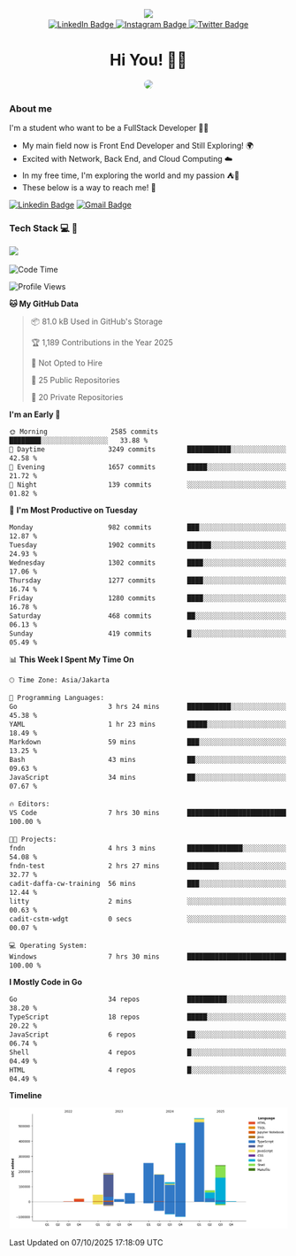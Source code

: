 <div>
  <div id="header" align="center">
      <img src="https://media.giphy.com/media/nFLW7PNGgN3lI68rdv/giphy.gif" width="100"/>
      <div id="badges" style="margin-bottom:20px">
        <a href="https://www.linkedin.com/in/daffadon/">
          <img src="https://img.shields.io/badge/LinkedIn-blue?style=for-the-badge&logo=linkedin&logoColor=white" alt="LinkedIn Badge"/>
        </a>
        <a href="https://www.instagram.com/daffadon_/">
          <img src="https://img.shields.io/badge/Instagram-E4405F?style=for-the-badge&logo=instagram&logoColor=white" alt="Instagram Badge"/>
        </a>
        <a href="https://twitter.com/daffadon_">
          <img src="https://img.shields.io/badge/Twitter-blue?style=for-the-badge&logo=twitter&logoColor=white" alt="Twitter Badge"/>
        </a>
      </div>
    <h1>Hi You! 🙌🙌</h1>
    <img src="https://media.giphy.com/media/rJsMvyk7AHHiW9qKLM/giphy.gif" height=200 style="border-radius:10px" />
  </div>
</div>

### About me

I'm a student who want to be a FullStack Developer 🧑‍💻

- My main field now is Front End Developer and Still Exploring! 🌍
- Excited with Network, Back End, and Cloud Computing ☁️
- In my free time, I'm exploring the world and my passion ⛺🍵
- These below is a way to reach me! 🏃

[![Linkedin Badge](https://skillicons.dev/icons?i=linkedin)](https://www.linkedin.com/in/daffadon)
[![Gmail Badge](https://skillicons.dev/icons?i=gmail)](https://mail.google.com/mail/?view=cm&fs=1&to=daffaputranarendra9@gmail.com)

### Tech Stack 💻 📘

<img src="https://skillicons.dev/icons?i=java,html,css,javascript,typescript,golang,react,next,express,vite,tailwind,mui,prisma,mongodb,mysql,firebase,jest,git,jenkins,docker,kubernetes,github,postman,prometheus,grafana,gcp,vscode,arch,&perline=9"/>

<!--START_SECTION:waka-->
![Code Time](http://img.shields.io/badge/Code%20Time-420%20hrs%2045%20mins-blue)

![Profile Views](http://img.shields.io/badge/Profile%20Views-0-blue)

**🐱 My GitHub Data** 

> 📦 81.0 kB Used in GitHub's Storage 
 > 
> 🏆 1,189 Contributions in the Year 2025
 > 
> 🚫 Not Opted to Hire
 > 
> 📜 25 Public Repositories 
 > 
> 🔑 20 Private Repositories 
 > 
**I'm an Early 🐤** 

```text
🌞 Morning                2585 commits        ████████░░░░░░░░░░░░░░░░░   33.88 % 
🌆 Daytime                3249 commits        ███████████░░░░░░░░░░░░░░   42.58 % 
🌃 Evening                1657 commits        █████░░░░░░░░░░░░░░░░░░░░   21.72 % 
🌙 Night                  139 commits         ░░░░░░░░░░░░░░░░░░░░░░░░░   01.82 % 
```
📅 **I'm Most Productive on Tuesday** 

```text
Monday                   982 commits         ███░░░░░░░░░░░░░░░░░░░░░░   12.87 % 
Tuesday                  1902 commits        ██████░░░░░░░░░░░░░░░░░░░   24.93 % 
Wednesday                1302 commits        ████░░░░░░░░░░░░░░░░░░░░░   17.06 % 
Thursday                 1277 commits        ████░░░░░░░░░░░░░░░░░░░░░   16.74 % 
Friday                   1280 commits        ████░░░░░░░░░░░░░░░░░░░░░   16.78 % 
Saturday                 468 commits         ██░░░░░░░░░░░░░░░░░░░░░░░   06.13 % 
Sunday                   419 commits         █░░░░░░░░░░░░░░░░░░░░░░░░   05.49 % 
```


📊 **This Week I Spent My Time On** 

```text
🕑︎ Time Zone: Asia/Jakarta

💬 Programming Languages: 
Go                       3 hrs 24 mins       ███████████░░░░░░░░░░░░░░   45.38 % 
YAML                     1 hr 23 mins        █████░░░░░░░░░░░░░░░░░░░░   18.49 % 
Markdown                 59 mins             ███░░░░░░░░░░░░░░░░░░░░░░   13.25 % 
Bash                     43 mins             ██░░░░░░░░░░░░░░░░░░░░░░░   09.63 % 
JavaScript               34 mins             ██░░░░░░░░░░░░░░░░░░░░░░░   07.67 % 

🔥 Editors: 
VS Code                  7 hrs 30 mins       █████████████████████████   100.00 % 

🐱‍💻 Projects: 
fndn                     4 hrs 3 mins        ██████████████░░░░░░░░░░░   54.08 % 
fndn-test                2 hrs 27 mins       ████████░░░░░░░░░░░░░░░░░   32.77 % 
cadit-daffa-cw-training  56 mins             ███░░░░░░░░░░░░░░░░░░░░░░   12.44 % 
litty                    2 mins              ░░░░░░░░░░░░░░░░░░░░░░░░░   00.63 % 
cadit-cstm-wdgt          0 secs              ░░░░░░░░░░░░░░░░░░░░░░░░░   00.07 % 

💻 Operating System: 
Windows                  7 hrs 30 mins       █████████████████████████   100.00 % 
```

**I Mostly Code in Go** 

```text
Go                       34 repos            ██████████░░░░░░░░░░░░░░░   38.20 % 
TypeScript               18 repos            █████░░░░░░░░░░░░░░░░░░░░   20.22 % 
JavaScript               6 repos             ██░░░░░░░░░░░░░░░░░░░░░░░   06.74 % 
Shell                    4 repos             █░░░░░░░░░░░░░░░░░░░░░░░░   04.49 % 
HTML                     4 repos             █░░░░░░░░░░░░░░░░░░░░░░░░   04.49 % 
```



**Timeline**

![Lines of Code chart](https://raw.githubusercontent.com/Daffadon/Daffadon/main/assets/bar_graph.png)


 Last Updated on 07/10/2025 17:18:09 UTC
<!--END_SECTION:waka-->
